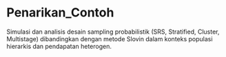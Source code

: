 # Penarikan_Contoh
Simulasi dan analisis desain sampling probabilistik (SRS, Stratified, Cluster, Multistage) dibandingkan dengan metode Slovin dalam konteks populasi hierarkis dan pendapatan heterogen.
